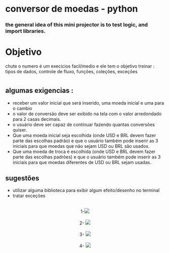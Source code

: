 # conversor de moedas  - python  

<h3> the general idea of this mini projector is to test logic, and import libraries.</h3>


# Objetivo 

<p> chute o numero é um execicios facil/medio e ele tem o objetivo treinar : tipos de dados, controle de fluxo, funções, coleções, exceções  </p>

#

## algumas exigencias :


<ul>
<li>receber um valor inicial que será inserido, uma moeda inicial e uma para o cambio </li>
<li>o valor de conversão deve ser exibido na tela com o valor arredondado para 2 casas decimais.</li>
<li> o usuário deve ser capaz de continuar fazendo quantas conversões quiser.</li>
<li> Que uma moeda inicial seja escolhida (onde USD e BRL devem fazer parte das escolhas padrão) e que o usuário também pode inserir as 3 iniciais para que moedas que não sejam USD ou BRL são usados. </li>

<li> Que uma moeda de troca é escolhida (onde USD e BRL devem fazer parte das escolhas padrões) e que o usuário também pode inserir as 3 iniciais para que moedas diferentes de USD ou BRL sejam usadas.</li>

</ul>


## sugestões
<ul> 
<li> utilizar alguma biblioteca para exibir algum efeito/desenho no terminal  </li>
<li> tratar exceções </li>

</ul>



<br>
<center> 1-<img src="https://user-images.githubusercontent.com/77032723/147884522-f70c386f-1e7c-4a77-a7b9-72874d87bae2.png"></center>
<br>
<center> 2- <img src="https://user-images.githubusercontent.com/77032723/147884538-57d26b73-c82f-4184-989e-ef923342e087.png"></center>
<br>
<center> 3- <img src="https://user-images.githubusercontent.com/77032723/147884554-38bf0640-a0cf-4658-b243-f01bad477715.png"></center>
<br>
<center> 4- <img src="https://user-images.githubusercontent.com/77032723/147884585-71873365-0680-42af-af40-29d5b805cf0e.png"></center>

##




